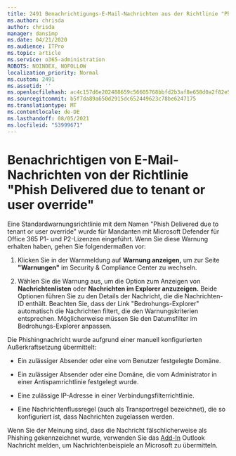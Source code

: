 ```yaml
---
title: 2491 Benachrichtigungs-E-Mail-Nachrichten aus der Richtlinie "Phishing aufgrund von Mandanten- oder Benutzerüberschreibung"
ms.author: chrisda
author: chrisda
manager: dansimp
ms.date: 04/21/2020
ms.audience: ITPro
ms.topic: article
ms.service: o365-administration
ROBOTS: NOINDEX, NOFOLLOW
localization_priority: Normal
ms.custom: 2491
ms.assetid: ''
ms.openlocfilehash: ac4c157d6e202488659c56605768bbfd2b3af8e658d0a2f82e529fdac6763fa9
ms.sourcegitcommit: b5f7da89a650d2915dc652449623c78be6247175
ms.translationtype: MT
ms.contentlocale: de-DE
ms.lasthandoff: 08/05/2021
ms.locfileid: "53999671"
---
```

# <a name="alert-email-messages-from-the-phish-delivered-due-to-tenant-or-user-override-policy"></a>Benachrichtigen von E-Mail-Nachrichten von der Richtlinie "Phish Delivered due to tenant or user override"

Eine Standardwarnungsrichtlinie mit dem Namen "Phish Delivered due to tenant or user override" wurde für Mandanten mit Microsoft Defender für Office 365 P1- und P2-Lizenzen eingeführt. Wenn Sie diese Warnung erhalten haben, gehen Sie folgendermaßen vor:

1. Klicken Sie in der Warnmeldung auf **Warnung anzeigen,** um zur Seite **"Warnungen"** im Security & Compliance Center zu wechseln.

2. Wählen Sie die Warnung aus, um die Option zum Anzeigen von **Nachrichtenlisten** oder **Nachrichten im Explorer anzuzeigen.** Beide Optionen führen Sie zu den Details der Nachricht, die die Nachrichten-ID enthält. Beachten Sie, dass der Link "Bedrohungs-Explorer" automatisch die Nachrichten filtert, die den Warnungskriterien entsprechen. Möglicherweise müssen Sie den Datumsfilter im Bedrohungs-Explorer anpassen.

Die Phishingnachricht wurde aufgrund einer manuell konfigurierten Außerkraftsetzung übermittelt:

- Ein zulässiger Absender oder eine vom Benutzer festgelegte Domäne.

- Ein zulässiger Absender oder eine Domäne, die vom Administrator in einer Antispamrichtlinie festgelegt wurde.

- Eine zulässige IP-Adresse in einer Verbindungsfilterrichtlinie.

- Eine Nachrichtenflussregel (auch als Transportregel bezeichnet), die so konfiguriert ist, dass Nachrichten zugelassen werden.

Wenn Sie der Meinung sind, dass die Nachricht fälschlicherweise als Phishing gekennzeichnet wurde, verwenden Sie das [Add-In](https://support.office.com/article/b5caa9f1-cdf3-4443-af8c-ff724ea719d2) Outlook Nachricht melden, um Nachrichtenbeispiele an Microsoft zu übermitteln.
